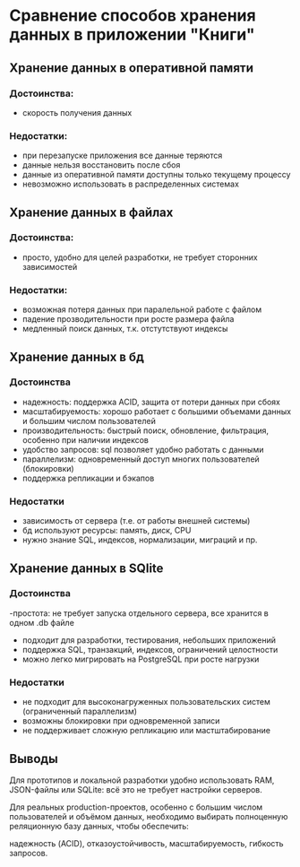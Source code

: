 # Сравнение способов хранения данных в приложении "Книги"

## Хранение данных в оперативной памяти

### Достоинства:
- скорость получения данных

### Недостатки:
- при перезапуске приложения все данные теряются
-  данные нельзя восстановить после сбоя
- данные из оперативной памяти доступны только текущему процессу
- невозможно использовать в распределенных системах

## Хранение данных в файлах

### Достоинства:
- просто, удобно для целей разработки, не требует сторонних зависимостей

### Недостатки:
- возможная потеря данных при паралельной работе с файлом
- падение прозводительности при росте размера файла
- медленный поиск данных, т.к. отстутствуют индексы

## Хранение данных в бд

### Достоинства
- надежность: поддержка ACID, защита от потери данных при сбоях
- масштабируемость: хорошо работает с большими объемами данных и большим числом пользователей
- производительность: быстрый поиск, обновление, фильтрация, особенно при наличии индексов
- удобство запросов: sql позволяет удобно работать с данными
- параллелизм: одновременный доступ многих пользователей (блокировки)
- поддержка репликации и бэкапов

### Недостатки
- зависимость от сервера (т.е. от работы внешней системы)
- бд используют ресурсы: память, диск, CPU
- нужно знание SQL, индексов, нормализации, миграций и пр.


## Хранение данных в SQlite
### Достоинства
-простота: не требует запуска отдельного сервера, все хранится в одном .db файле
- подходит для разработки, тестирования, небольших приложений
- поддержка SQL, транзакций, индексов, ограничений целостности
- можно легко мигрировать на PostgreSQL при росте нагрузки

### Недостатки
- не подходит для высоконагруженных пользовательских систем (ограниченный параллелизм)
- возможны блокировки при одновременной записи
- не поддерживает сложную репликацию или мастштабирование


## Выводы
Для прототипов и локальной разработки удобно использовать RAM, JSON-файлы или SQLite: всё это не требует настройки серверов.

Для реальных production-проектов, особенно с большим числом пользователей и объёмом данных, необходимо выбирать полноценную реляционную базу данных, чтобы обеспечить:

надежность (ACID), отказоустойчивость, масштабируемость, гибкость запросов.

